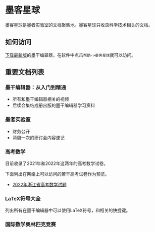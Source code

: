 # 墨客星球
墨客星球是墨者实验室的文档聚集地。墨客星球只收录科学技术相关的文档。
## 如何访问
[下载最新版](https://gitee.com/XmacsLabs/mogan/releases)的墨干编辑器，在软件中点击`帮助->墨客星球`就可以访问。

## 重要文档列表
### 墨干编辑器：从入门到精通
+ 所有和墨干编辑器相关的视频
+ 后续会集结成册出版的墨干编辑器学习资料

### 墨者实验室
+ 财务公开
+ 两周一次的研讨会内容速记

### 高考数学
目前收录了2021年和2022年这两年的高考数学试卷。

下面列出在网络上可以访问的若干高考试卷作为预览。

+ [2022年浙江省高考数学试题](https://www.slidestalk.com/u282/zjmath2022)

### LaTeX符号大全
列出所有在墨干编辑器中可以使用LaTeX符号，和相关的快捷键。

### 国际数学奥林匹克竞赛

